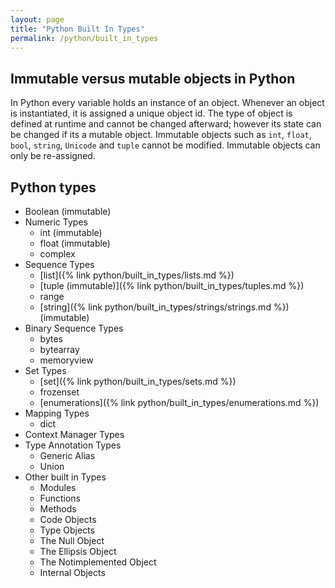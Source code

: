 ```yaml
---
layout: page
title: "Python Built In Types"
permalink: /python/built_in_types
---
```


## Immutable versus mutable objects in Python

In Python every variable holds an instance of an object. Whenever an object is instantiated, it is assigned a unique object id. The type of object is defined at runtime and cannot be changed afterward; however its state can be changed if its a mutable object.  Immutable objects such as `int`, `float`, `bool`, `string`, `Unicode` and `tuple` cannot be modified.  Immutable objects can only be re-assigned.

## Python types

[comment]: <> (TODO: This is just an outline based on https://docs.python.org/3/library/stdtypes.html that you may want to use as the structure of a list of things to cover.)

[comment]: <> (TODO: Fill out the table below and make links as your notes develop.)

* Boolean (immutable)
* Numeric Types
  * int (immutable)
  * float (immutable)
  * complex
* Sequence Types
  * [list]({% link python/built_in_types/lists.md %})
  * [tuple (immutable)]({% link python/built_in_types/tuples.md %})
  * range
  * [string]({% link python/built_in_types/strings/strings.md %}) (immutable)
* Binary Sequence Types
  * bytes
  * bytearray
  * memoryview
* Set Types
  * [set]({% link python/built_in_types/sets.md %})
  * frozenset
  * [enumerations]({% link python/built_in_types/enumerations.md %})
* Mapping Types
  * dict
* Context Manager Types
* Type Annotation Types
  * Generic Alias
  * Union
* Other built in Types
  * Modules
  * Functions
  * Methods
  * Code Objects
  * Type Objects
  * The Null Object
  * The Ellipsis Object
  * The Notimplemented Object
  * Internal Objects
